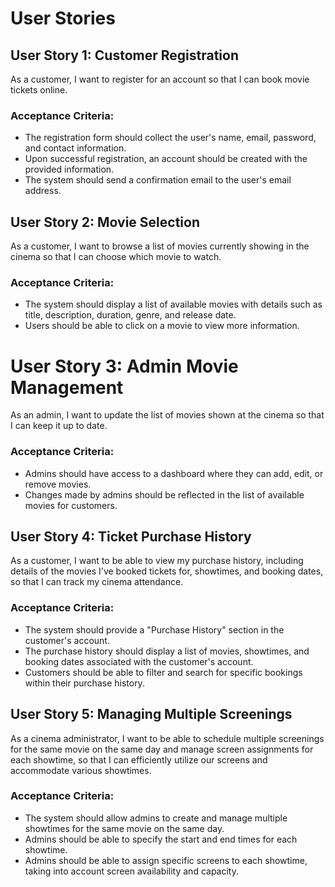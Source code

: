 # User Stories 


## User Story 1: Customer Registration

As a customer, I want to register for an account so that I can book movie tickets online.

### Acceptance Criteria:

- The registration form should collect the user's name, email, password, and contact information.
- Upon successful registration, an account should be created with the provided information.
- The system should send a confirmation email to the user's email address.


## User Story 2: Movie Selection

As a customer, I want to browse a list of movies currently showing in the cinema so that I can choose which movie to watch.

### Acceptance Criteria:

- The system should display a list of available movies with details such as title, description, duration, genre, and release date.
- Users should be able to click on a movie to view more information.


# User Story 3: Admin Movie Management

As an admin, I want to update the list of movies shown at the cinema so that I can keep it up to date.

### Acceptance Criteria:

- Admins should have access to a dashboard where they can add, edit, or remove movies.
- Changes made by admins should be reflected in the list of available movies for customers.


## User Story 4: Ticket Purchase History

As a customer, I want to be able to view my purchase history, including details of the movies I've booked tickets for, showtimes, and booking dates, so that I can track my cinema attendance.

### Acceptance Criteria:

- The system should provide a "Purchase History" section in the customer's account.
- The purchase history should display a list of movies, showtimes, and booking dates associated with the customer's account.
- Customers should be able to filter and search for specific bookings within their purchase history.


## User Story 5: Managing Multiple Screenings

As a cinema administrator, I want to be able to schedule multiple screenings for the same movie on the same day and manage screen assignments for each showtime, so that I can efficiently utilize our screens and accommodate various showtimes.

### Acceptance Criteria:

- The system should allow admins to create and manage multiple showtimes for the same movie on the same day.
- Admins should be able to specify the start and end times for each showtime.
- Admins should be able to assign specific screens to each showtime, taking into account screen availability and capacity.

